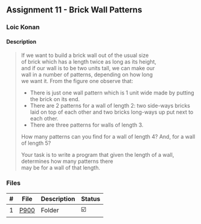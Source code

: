 ## Assignment 11 - Brick Wall Patterns

### Loic Konan

#### Description

> If we want to build a brick wall out of the usual size<br>
> of brick which has a length twice as long as its height,<br>
> and if our wall is to be two units tall, we can make our<br>
> wall in a number of patterns, depending on how long<br>
> we want it. From the figure one observe that:<br>
>
> - There is just one wall pattern which is 1 unit wide made by putting the brick on its end.
> - There are 2 patterns for a wall of length 2: two
> side-ways bricks laid on top of each other and two
> bricks long-ways up put next to each other.
> - There are three patterns for walls of length 3.
>
> How many patterns can you find for a wall of length 4? And, for a wall of length 5?<br>
>
> Your task is to write a program that given the length of a wall, determines how many patterns there<br>
> may be for a wall of that length.

### Files

|   #   | File        | Description | Status                  |
| :---: | ----------- | ----------- | ----------------------- |
|   1   | [P900](./P900) | Folder      | :ballot_box_with_check: |
